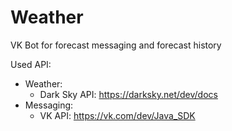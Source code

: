 # Weather

VK Bot for forecast messaging and forecast history<br/>

Used API:<br/>
  * Weather:<br/>
    * Dark Sky API: https://darksky.net/dev/docs<br/>
  * Messaging:<br/>
    * VK API: https://vk.com/dev/Java_SDK<br/>
